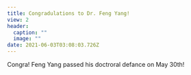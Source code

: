 ```yaml
---
title: Congradulations to Dr. Feng Yang!
view: 2
header:
  caption: ""
  image: ""
date: 2021-06-03T03:08:03.726Z
---
```

Congra! Feng Yang passed his doctroral defance on May 30th!